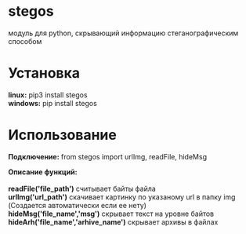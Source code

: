 # stegos
модуль для python, скрывающий информацию стеганографическим способом

# Установка
**linux:** pip3 install stegos <br>
**windows:** pip install stegos

# Использование
**Подключение:**
from stegos import urlImg, readFile, hideMsg

**Описание функций:**<br><br>
**readFile('file_path')** считывает байты файла<br>
**urlImg('url_path')** скачивает картинку по указаному url в папку img (Создается автоматически если ее нету)<br>
**hideMsg('file_name','msg')** скрывает текст на уровне байтов <br>
**hideArh('file_name','arhive_name')** скрывает архивы в файлах
